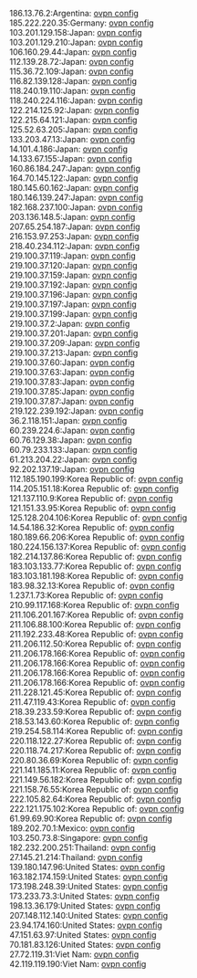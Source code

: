 186.13.76.2:Argentina: [ovpn config](vpn/186_13_76_2.ovpn)  
185.222.220.35:Germany: [ovpn config](vpn/185_222_220_35.ovpn)  
103.201.129.158:Japan: [ovpn config](vpn/103_201_129_158.ovpn)  
103.201.129.210:Japan: [ovpn config](vpn/103_201_129_210.ovpn)  
106.160.29.44:Japan: [ovpn config](vpn/106_160_29_44.ovpn)  
112.139.28.72:Japan: [ovpn config](vpn/112_139_28_72.ovpn)  
115.36.72.109:Japan: [ovpn config](vpn/115_36_72_109.ovpn)  
116.82.139.128:Japan: [ovpn config](vpn/116_82_139_128.ovpn)  
118.240.19.110:Japan: [ovpn config](vpn/118_240_19_110.ovpn)  
118.240.224.116:Japan: [ovpn config](vpn/118_240_224_116.ovpn)  
122.214.125.92:Japan: [ovpn config](vpn/122_214_125_92.ovpn)  
122.215.64.121:Japan: [ovpn config](vpn/122_215_64_121.ovpn)  
125.52.63.205:Japan: [ovpn config](vpn/125_52_63_205.ovpn)  
133.203.47.13:Japan: [ovpn config](vpn/133_203_47_13.ovpn)  
14.101.4.186:Japan: [ovpn config](vpn/14_101_4_186.ovpn)  
14.133.67.155:Japan: [ovpn config](vpn/14_133_67_155.ovpn)  
160.86.184.247:Japan: [ovpn config](vpn/160_86_184_247.ovpn)  
164.70.145.122:Japan: [ovpn config](vpn/164_70_145_122.ovpn)  
180.145.60.162:Japan: [ovpn config](vpn/180_145_60_162.ovpn)  
180.146.139.247:Japan: [ovpn config](vpn/180_146_139_247.ovpn)  
182.168.237.100:Japan: [ovpn config](vpn/182_168_237_100.ovpn)  
203.136.148.5:Japan: [ovpn config](vpn/203_136_148_5.ovpn)  
207.65.254.187:Japan: [ovpn config](vpn/207_65_254_187.ovpn)  
216.153.97.253:Japan: [ovpn config](vpn/216_153_97_253.ovpn)  
218.40.234.112:Japan: [ovpn config](vpn/218_40_234_112.ovpn)  
219.100.37.119:Japan: [ovpn config](vpn/219_100_37_119.ovpn)  
219.100.37.120:Japan: [ovpn config](vpn/219_100_37_120.ovpn)  
219.100.37.159:Japan: [ovpn config](vpn/219_100_37_159.ovpn)  
219.100.37.192:Japan: [ovpn config](vpn/219_100_37_192.ovpn)  
219.100.37.196:Japan: [ovpn config](vpn/219_100_37_196.ovpn)  
219.100.37.197:Japan: [ovpn config](vpn/219_100_37_197.ovpn)  
219.100.37.199:Japan: [ovpn config](vpn/219_100_37_199.ovpn)  
219.100.37.2:Japan: [ovpn config](vpn/219_100_37_2.ovpn)  
219.100.37.201:Japan: [ovpn config](vpn/219_100_37_201.ovpn)  
219.100.37.209:Japan: [ovpn config](vpn/219_100_37_209.ovpn)  
219.100.37.213:Japan: [ovpn config](vpn/219_100_37_213.ovpn)  
219.100.37.60:Japan: [ovpn config](vpn/219_100_37_60.ovpn)  
219.100.37.63:Japan: [ovpn config](vpn/219_100_37_63.ovpn)  
219.100.37.83:Japan: [ovpn config](vpn/219_100_37_83.ovpn)  
219.100.37.85:Japan: [ovpn config](vpn/219_100_37_85.ovpn)  
219.100.37.87:Japan: [ovpn config](vpn/219_100_37_87.ovpn)  
219.122.239.192:Japan: [ovpn config](vpn/219_122_239_192.ovpn)  
36.2.118.151:Japan: [ovpn config](vpn/36_2_118_151.ovpn)  
60.239.224.6:Japan: [ovpn config](vpn/60_239_224_6.ovpn)  
60.76.129.38:Japan: [ovpn config](vpn/60_76_129_38.ovpn)  
60.79.233.133:Japan: [ovpn config](vpn/60_79_233_133.ovpn)  
61.213.204.22:Japan: [ovpn config](vpn/61_213_204_22.ovpn)  
92.202.137.19:Japan: [ovpn config](vpn/92_202_137_19.ovpn)  
112.185.190.199:Korea Republic of: [ovpn config](vpn/112_185_190_199.ovpn)  
114.205.151.18:Korea Republic of: [ovpn config](vpn/114_205_151_18.ovpn)  
121.137.110.9:Korea Republic of: [ovpn config](vpn/121_137_110_9.ovpn)  
121.151.33.95:Korea Republic of: [ovpn config](vpn/121_151_33_95.ovpn)  
125.128.204.106:Korea Republic of: [ovpn config](vpn/125_128_204_106.ovpn)  
14.54.186.32:Korea Republic of: [ovpn config](vpn/14_54_186_32.ovpn)  
180.189.66.206:Korea Republic of: [ovpn config](vpn/180_189_66_206.ovpn)  
180.224.156.137:Korea Republic of: [ovpn config](vpn/180_224_156_137.ovpn)  
182.214.137.86:Korea Republic of: [ovpn config](vpn/182_214_137_86.ovpn)  
183.103.133.77:Korea Republic of: [ovpn config](vpn/183_103_133_77.ovpn)  
183.103.181.198:Korea Republic of: [ovpn config](vpn/183_103_181_198.ovpn)  
183.98.32.13:Korea Republic of: [ovpn config](vpn/183_98_32_13.ovpn)  
1.237.1.73:Korea Republic of: [ovpn config](vpn/1_237_1_73.ovpn)  
210.99.117.168:Korea Republic of: [ovpn config](vpn/210_99_117_168.ovpn)  
211.106.201.167:Korea Republic of: [ovpn config](vpn/211_106_201_167.ovpn)  
211.106.88.100:Korea Republic of: [ovpn config](vpn/211_106_88_100.ovpn)  
211.192.233.48:Korea Republic of: [ovpn config](vpn/211_192_233_48.ovpn)  
211.206.112.50:Korea Republic of: [ovpn config](vpn/211_206_112_50.ovpn)  
211.206.178.166:Korea Republic of: [ovpn config](vpn/211_206_178_166.ovpn)  
211.206.178.166:Korea Republic of: [ovpn config](vpn/211_206_178_166.ovpn)  
211.206.178.166:Korea Republic of: [ovpn config](vpn/211_206_178_166.ovpn)  
211.206.178.166:Korea Republic of: [ovpn config](vpn/211_206_178_166.ovpn)  
211.228.121.45:Korea Republic of: [ovpn config](vpn/211_228_121_45.ovpn)  
211.47.119.43:Korea Republic of: [ovpn config](vpn/211_47_119_43.ovpn)  
218.39.233.59:Korea Republic of: [ovpn config](vpn/218_39_233_59.ovpn)  
218.53.143.60:Korea Republic of: [ovpn config](vpn/218_53_143_60.ovpn)  
219.254.58.114:Korea Republic of: [ovpn config](vpn/219_254_58_114.ovpn)  
220.118.122.27:Korea Republic of: [ovpn config](vpn/220_118_122_27.ovpn)  
220.118.74.217:Korea Republic of: [ovpn config](vpn/220_118_74_217.ovpn)  
220.80.36.69:Korea Republic of: [ovpn config](vpn/220_80_36_69.ovpn)  
221.141.185.11:Korea Republic of: [ovpn config](vpn/221_141_185_11.ovpn)  
221.149.56.182:Korea Republic of: [ovpn config](vpn/221_149_56_182.ovpn)  
221.158.76.55:Korea Republic of: [ovpn config](vpn/221_158_76_55.ovpn)  
222.105.82.64:Korea Republic of: [ovpn config](vpn/222_105_82_64.ovpn)  
222.121.175.102:Korea Republic of: [ovpn config](vpn/222_121_175_102.ovpn)  
61.99.69.90:Korea Republic of: [ovpn config](vpn/61_99_69_90.ovpn)  
189.202.70.1:Mexico: [ovpn config](vpn/189_202_70_1.ovpn)  
103.250.73.8:Singapore: [ovpn config](vpn/103_250_73_8.ovpn)  
182.232.200.251:Thailand: [ovpn config](vpn/182_232_200_251.ovpn)  
27.145.21.214:Thailand: [ovpn config](vpn/27_145_21_214.ovpn)  
139.180.147.96:United States: [ovpn config](vpn/139_180_147_96.ovpn)  
163.182.174.159:United States: [ovpn config](vpn/163_182_174_159.ovpn)  
173.198.248.39:United States: [ovpn config](vpn/173_198_248_39.ovpn)  
173.233.73.3:United States: [ovpn config](vpn/173_233_73_3.ovpn)  
198.13.36.179:United States: [ovpn config](vpn/198_13_36_179.ovpn)  
207.148.112.140:United States: [ovpn config](vpn/207_148_112_140.ovpn)  
23.94.174.160:United States: [ovpn config](vpn/23_94_174_160.ovpn)  
47.151.63.97:United States: [ovpn config](vpn/47_151_63_97.ovpn)  
70.181.83.126:United States: [ovpn config](vpn/70_181_83_126.ovpn)  
27.72.119.31:Viet Nam: [ovpn config](vpn/27_72_119_31.ovpn)  
42.119.119.190:Viet Nam: [ovpn config](vpn/42_119_119_190.ovpn)  
